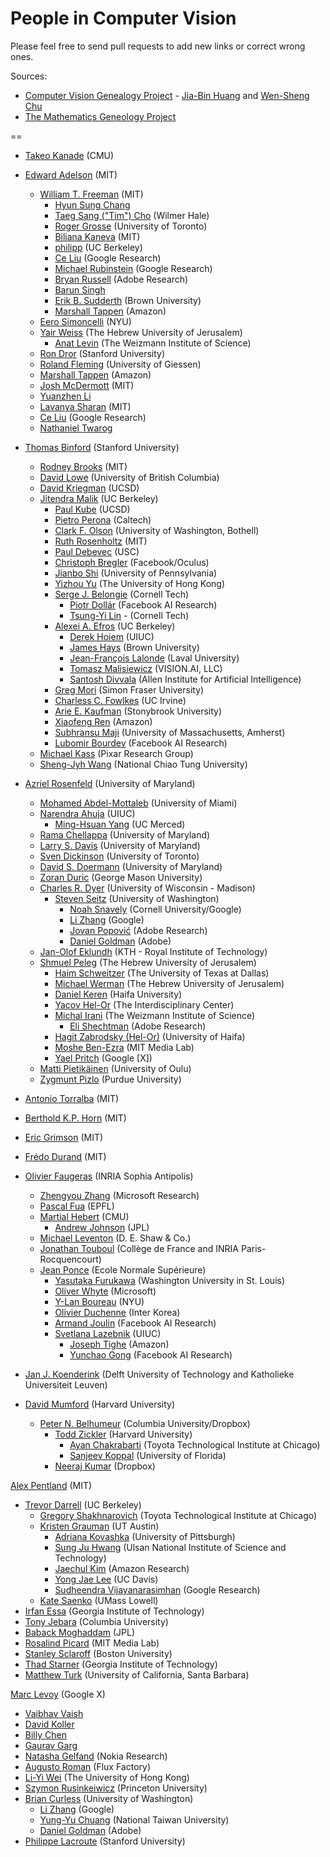 # People in Computer Vision

Please feel free to send pull requests to add new links or correct wrong ones.

Sources: 
* [Computer Vision Genealogy Project](https://sites.google.com/site/jbhuang0604/resources/computer-vision-genealogy-project) - [Jia-Bin Huang](https://sites.google.com/site/jbhuang0604) and [Wen-Sheng Chu](http://humansensing.cs.cmu.edu/wschu/index.html)
* [The Mathematics Geneology Project](http://www.genealogy.math.ndsu.nodak.edu/)

== 
* [Takeo Kanade](http://www.ri.cmu.edu/person.html?person_id=136) (CMU)
* [Edward Adelson](http://persci.mit.edu/people/adelson) (MIT)
   * [William T. Freeman](https://billf.mit.edu/) (MIT)
      * [Hyun Sung Chang](http://people.csail.mit.edu/hyunsung/)
      * [Taeg Sang ("Tim") Cho](http://people.csail.mit.edu/taegsang/) (Wilmer Hale)
      * [Roger Grosse](http://www.cs.toronto.edu/~rgrosse/) (University of Toronto)
      * [Biliana Kaneva](http://people.csail.mit.edu/biliana/) (MIT)
      * [philipp](http://www.philkr.net/) (UC Berkeley)
      * [Ce Liu](http://people.csail.mit.edu/celiu/) (Google Research)
      * [Michael Rubinstein](http://people.csail.mit.edu/mrub/) (Google Research)
      * [Bryan Russell](http://homes.cs.washington.edu/~bcr/) (Adobe Research)
      * [Barun Singh](http://barunsingh.com/)
      * [Erik B. Sudderth](http://cs.brown.edu/people/sudderth/) (Brown University)
      * [Marshall Tappen](http://www.cs.ucf.edu/~mtappen/) (Amazon)
   * [Eero Simoncelli](http://www.cns.nyu.edu/~eero/) (NYU)
   * [Yair Weiss](http://www.cs.huji.ac.il/~yweiss/) (The Hebrew University of Jerusalem)
      * [Anat Levin](http://www.wisdom.weizmann.ac.il/~levina/) (The Weizmann Institute of Science)
   * [Ron Dror](http://people.csail.mit.edu/rondror/) (Stanford University)
   * [Roland Fleming](http://www.allpsych.uni-giessen.de/roland/) (University of Giessen)
   * [Marshall Tappen](http://www.cs.ucf.edu/~mtappen/) (Amazon)
   * [Josh McDermott](http://web.mit.edu/jhm/www/) (MIT)
   * [Yuanzhen Li](http://people.csail.mit.edu/yzli/)
   * [Lavanya Sharan](http://people.csail.mit.edu/lavanya/) (MIT)
   * [Ce Liu](http://people.csail.mit.edu/celiu/) (Google Research)
   * [Nathaniel Twarog](http://www.nathanieltwarog.com/)

* [Thomas Binford](http://en.wikipedia.org/wiki/Thomas_Binford) (Stanford University)
   * [Rodney Brooks](http://people.csail.mit.edu/brooks/) (MIT)
   * [David Lowe](http://www.cs.ubc.ca/~lowe/home.html) (University of British Columbia)
   * [David Kriegman](http://cseweb.ucsd.edu/~kriegman/) (UCSD)
   * [Jitendra Malik](http://www.cs.berkeley.edu/~malik/) (UC Berkeley)
     * [Paul Kube](http://cseweb.ucsd.edu/~kube/) (UCSD)
     * [Pietro Perona](http://www.vision.caltech.edu/html-files/Perona.html) (Caltech)
     * [Clark F. Olson](http://faculty.washington.edu/cfolson/) (University of Washington, Bothell)
     * [Ruth Rosenholtz](http://persci.mit.edu/people/rosenholtz) (MIT)
     * [Paul Debevec](http://www.pauldebevec.com/) (USC)
     * [Christoph Bregler](http://manhattanmocap.com/chris/) (Facebook/Oculus)
     * [Jianbo Shi](http://www.cis.upenn.edu/~jshi/) (University of Pennsylvania)
     * [Yizhou Yu](http://web.engr.illinois.edu/~yyz/) (The University of Hong Kong)
     * [Serge J. Belongie](http://cseweb.ucsd.edu/~sjb/) (Cornell Tech)
        * [Piotr Dollár](http://vision.ucsd.edu/person/piotr-doll%C3%A1r) (Facebook AI Research)
        * [Tsung-Yi Lin](http://vision.ucsd.edu/~tylin/) - (Cornell Tech)
     * [Alexei A. Efros](http://www.eecs.berkeley.edu/~efros/) (UC Berkeley)
        * [Derek Hoiem](http://web.engr.illinois.edu/~dhoiem/) (UIUC)
        * [James Hays](http://cs.brown.edu/~hays/) (Brown University)
        * [Jean-François Lalonde](http://vision.gel.ulaval.ca/~jflalonde/) (Laval University)
        * [Tomasz Malisiewicz](http://people.csail.mit.edu/tomasz/) (VISION.AI, LLC)
        * [Santosh Divvala](http://santoshd.people.allenai.org/) (Allen Institute for Artificial Intelligence)
     * [Greg Mori](http://www.cs.sfu.ca/~mori/) (Simon Fraser University)
     * [Charless C. Fowlkes](http://www.ics.uci.edu/~fowlkes/) (UC Irvine)
     * [Arie E. Kaufman](https://www.cs.stonybrook.edu/people/faculty/AlexBerg) (Stonybrook University)
     * [Xiaofeng Ren](http://homes.cs.washington.edu/~xren/) (Amazon)
     * [Subhransu Maji](http://people.cs.umass.edu/~smaji/) (University of Massachusetts, Amherst)
     * [Lubomir Bourdev](https://research.facebook.com/researchers/489930721110255/lubomir-bourdev) (Facebook AI Research)
   * [Michael Kass](http://graphics.pixar.com/people/kass/) (Pixar Research Group)
   * [Sheng-Jyh Wang](http://archer.ee.nctu.edu.tw/~shengjyh/main.html) (National Chiao Tung University)

* [Azriel Rosenfeld](http://en.wikipedia.org/wiki/Azriel_Rosenfeld) (University of Maryland)
   * [Mohamed Abdel-Mottaleb](http://ece.miami.edu/people/indextest.php?id=45) (University of Miami)
   * [Narendra Ahuja](http://vision.ai.illinois.edu/ahuja.html) (UIUC)
     * [Ming-Hsuan Yang](http://faculty.ucmerced.edu/mhyang/) (UC Merced)
   * [Rama Chellappa](http://www.umiacs.umd.edu/~rama/) (University of Maryland)
   * [Larry S. Davis](http://www.umiacs.umd.edu/~lsd/) (University of Maryland)
   * [Sven Dickinson](http://www.cs.toronto.edu/~sven/) (University of Toronto)
   * [David S. Doermann](http://lampsrv02.umiacs.umd.edu/projdb/person.php?id=2) (University of Maryland)
   * [Zoran Duric](http://cs.gmu.edu/~zduric/) (George Mason University)
   * [Charles R. Dyer](http://pages.cs.wisc.edu/~dyer/) (University of Wisconsin - Madison)
      * [Steven Seitz](http://homes.cs.washington.edu/~seitz/) (University of Washington)
        * [Noah Snavely](http://www.cs.cornell.edu/~snavely/) (Cornell University/Google)
        * [Li Zhang](http://pages.cs.wisc.edu/~lizhang/) (Google)
        * [Jovan Popović](http://www.adobe.com/technology/people/seattle/jovan-popovic.html) (Adobe Research)
        * [Daniel Goldman](http://www.adobe.com/technology/people/seattle/dan-goldman.html) (Adobe)
   * [Jan-Olof Eklundh](http://researchprojects.kth.se/index.php/kb_1/pb_510/pb.html) (KTH - Royal Institute of Technology)
   * [Shmuel Peleg](http://www.cs.huji.ac.il/~peleg/) (The Hebrew University of Jerusalem)
      * [Haim Schweitzer](http://www.utdallas.edu/~haim/) (The University of Texas at Dallas)
      * [Michael Werman](http://www.cs.huji.ac.il/~werman/) (The Hebrew University of Jerusalem)
      * [Daniel Keren](http://www.cs.haifa.ac.il/~dkeren/) (Haifa University)
      * [Yacov Hel-Or](http://www.faculty.idc.ac.il/toky/) (The Interdisciplinary Center)
      * [Michal Irani](http://www.wisdom.weizmann.ac.il/~irani/) (The Weizmann Institute of Science)
        * [Eli Shechtman](http://www.adobe.com/technology/people/seattle/eli-shechtman.html) (Adobe Research)
      * [Hagit Zabrodsky (Hel-Or)](http://cs.haifa.ac.il/~hagit/) (University of Haifa)
      * [Moshe Ben-Ezra](http://www.ben-ezra.org/Moshe_Ben-Ezra/Home.html) (MIT Media Lab)
      * [Yael Pritch](http://www.cs.huji.ac.il/~yaelpri/) (Google [X])
   * [Matti Pietikäinen](http://www.cse.oulu.fi/MattiPietikainen) (University of Oulu)
   * [Zygmunt Pizlo](http://www1.psych.purdue.edu/~zpizlo/) (Purdue University)
* [Antonio Torralba](http://web.mit.edu/torralba/www/) (MIT)
* [Berthold K.P. Horn](http://people.csail.mit.edu/bkph/) (MIT)
* [Eric Grimson](http://people.csail.mit.edu/welg/) (MIT) 
* [Frédo Durand](http://people.csail.mit.edu/fredo/) (MIT)

* [Olivier Faugeras](http://www-sop.inria.fr/members/Olivier.Faugeras/index.en.html) (INRIA Sophia Antipolis)
   * [Zhengyou Zhang](http://research.microsoft.com/en-us/um/people/zhang/) (Microsoft Research)
   * [Pascal Fua](http://people.epfl.ch/pascal.fua) (EPFL)
   * [Martial Hebert](http://www.cs.cmu.edu/~./hebert/) (CMU)
      * [Andrew Johnson](https://www-robotics.jpl.nasa.gov/people/Andrew_Johnson/personFull.cfm) (JPL)
   * [Michael Leventon](http://www.leventon.com/mit/) (D. E. Shaw & Co.)
   * [Jonathan Touboul](http://mathematical-neuroscience.net/team/jonathan/) (Collège de France
and INRIA Paris-Rocquencourt)
   * [Jean Ponce](http://www.di.ens.fr/~ponce/) (Ecole Normale Supérieure)
      * [Yasutaka Furukawa](http://www.cse.wustl.edu/~furukawa/) (Washington University in St. Louis)
      * [Oliver Whyte](http://www.oliver-whyte.com/) (Microsoft)
      * [Y-Lan Boureau](http://cs.nyu.edu/~ylan/) (NYU)
      * [Olivier Duchenne](http://www.di.ens.fr/willow/publications/Author/DUCHENNE-O.html) (Inter Korea)
      * [Armand Joulin](http://ai.stanford.edu/~ajoulin/) (Facebook AI Research)
      * [Svetlana Lazebnik](http://web.engr.illinois.edu/~slazebni/) (UIUC)
        * [Joseph Tighe](http://www.cs.unc.edu/~jtighe/) (Amazon)
        * [Yunchao Gong](http://www.unc.edu/~yunchao/) (Facebook AI Research)
* [Jan J. Koenderink](http://mmi.tudelft.nl/?q=node/7513) (Delft University of Technology and Katholieke Universiteit Leuven)

* [David Mumford](http://en.wikipedia.org/wiki/David_Mumford) (Harvard University)
    * [Peter N. Belhumeur](http://www.cs.columbia.edu/~belhumeur/) (Columbia University/Dropbox)
      * [Todd Zickler](http://www.eecs.harvard.edu/~zickler) (Harvard University)
        * [Ayan Chakrabarti](http://ttic.uchicago.edu/~ayanc/www/) (Toyota Technological Institute at Chicago)
        * [Sanjeev Koppal](https://www.ece.ufl.edu/users/koppal-sanjeev-j) (University of Florida)
      * [Neeraj Kumar](http://neerajkumar.org/) (Dropbox)

[Alex Pentland](http://web.media.mit.edu/~sandy/) (MIT)
   * [Trevor Darrell](http://www.eecs.berkeley.edu/~trevor/) (UC Berkeley)
     * [Gregory Shakhnarovich](http://ttic.uchicago.edu/~gregory/) (Toyota Technological Institute at Chicago)
     * [Kristen Grauman](http://www.cs.utexas.edu/~grauman/) (UT Austin)
        * [Adriana Kovashka](https://people.cs.pitt.edu/~kovashka/) (University of Pittsburgh)
        * [Sung Ju Hwang](http://sjhwang.unist.ac.kr/) (Ulsan National Institute of Science and Technology)
        * [Jaechul Kim](http://www.cs.utexas.edu/~jaechul/) (Amazon Research)
        * [Yong Jae Lee](http://web.cs.ucdavis.edu/~yjlee/) (UC Davis)
        * [Sudheendra Vijayanarasimhan](http://www.cs.utexas.edu/~svnaras/) (Google Research)
     * [Kate Saenko](http://www.cs.uml.edu/~saenko/) (UMass Lowell)
   * [Irfan Essa](http://prof.irfanessa.com/) (Georgia Institute of Technology)
   * [Tony Jebara](http://www.cs.columbia.edu/~jebara/) (Columbia University)
   * [Baback Moghaddam](http://ml.jpl.nasa.gov/people/moghaddam.shtml) (JPL)
   * [Rosalind Picard](http://web.media.mit.edu/~picard/index.php) (MIT Media Lab)
   * [Stanley Sclaroff](http://www.cs.bu.edu/~sclaroff/) (Boston University)
   * [Thad Starner](http://www.cc.gatech.edu/home/thad/) (Georgia Institute of Technology)
   * [Matthew Turk](http://www.cs.ucsb.edu/~mturk/) (University of California, Santa Barbara)

[Marc Levoy](http://graphics.stanford.edu/~levoy/) (Google X)
   * [Vaibhav Vaish](http://graphics.stanford.edu/~vaibhav/) 
   * [David Koller](http://graphics.stanford.edu/~dk/)
   * [Billy Chen](https://graphics.stanford.edu/~billyc/)
   * [Gaurav Garg](http://graphics.stanford.edu/~ggaurav/index.html)
   * [Natasha Gelfand](http://research.nokia.com/people/natasha_gelfand) (Nokia Research)
   * [Augusto Roman](https://www.linkedin.com/pub/augusto-roman/1/8a3/109) (Flux Factory)
   * [Li-Yi Wei](http://www.liyiwei.org/) (The University of Hong Kong)
   * [Szymon Rusinkeiwicz](http://www.cs.princeton.edu/~smr/) (Princeton University)
   * [Brian Curless](http://homes.cs.washington.edu/~curless/) (University of Washington)
      * [Li Zhang](http://pages.cs.wisc.edu/~lizhang/) (Google)
      * [Yung-Yu Chuang](http://www.csie.ntu.edu.tw/~cyy/) (National Taiwan University)
      * [Daniel Goldman](http://www.adobe.com/technology/people/seattle/dan-goldman.html) (Adobe)
   * [Philippe Lacroute](http://www.lacroute.org/lacroute/) (Stanford University)
